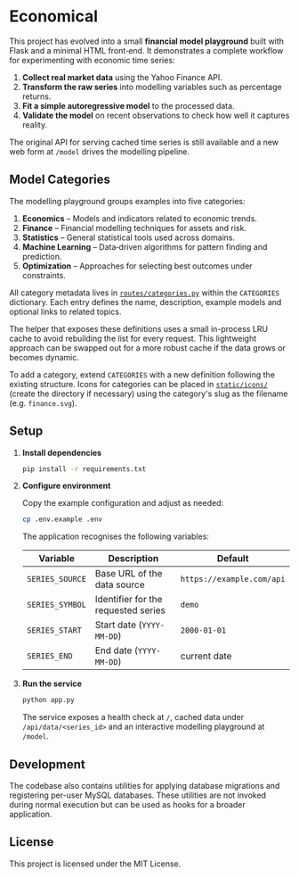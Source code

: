 # Economical

This project has evolved into a small **financial model playground** built
with Flask and a minimal HTML front‑end. It demonstrates a complete
workflow for experimenting with economic time series:

1. **Collect real market data** using the Yahoo Finance API.
2. **Transform the raw series** into modelling variables such as
   percentage returns.
3. **Fit a simple autoregressive model** to the processed data.
4. **Validate the model** on recent observations to check how well it
   captures reality.

The original API for serving cached time series is still available and a
new web form at `/model` drives the modelling pipeline.

## Model Categories

The modelling playground groups examples into five categories:

1. **Economics** – Models and indicators related to economic trends.
2. **Finance** – Financial modelling techniques for assets and risk.
3. **Statistics** – General statistical tools used across domains.
4. **Machine Learning** – Data‑driven algorithms for pattern finding and prediction.
5. **Optimization** – Approaches for selecting best outcomes under constraints.

All category metadata lives in [`routes/categories.py`](routes/categories.py)
within the `CATEGORIES` dictionary. Each entry defines the name,
description, example models and optional links to related topics.

The helper that exposes these definitions uses a small in-process LRU
cache to avoid rebuilding the list for every request. This lightweight
approach can be swapped out for a more robust cache if the data grows or
becomes dynamic.

To add a category, extend `CATEGORIES` with a new definition following the
existing structure. Icons for categories can be placed in
[`static/icons/`](static/icons) (create the directory if necessary) using the
category's slug as the filename (e.g. `finance.svg`).

## Setup

1. **Install dependencies**

   ```bash
   pip install -r requirements.txt
   ```

2. **Configure environment**

   Copy the example configuration and adjust as needed:

   ```bash
   cp .env.example .env
   ```

   The application recognises the following variables:

   | Variable | Description | Default |
   | --- | --- | --- |
   | `SERIES_SOURCE` | Base URL of the data source | `https://example.com/api` |
   | `SERIES_SYMBOL` | Identifier for the requested series | `demo` |
   | `SERIES_START` | Start date (`YYYY-MM-DD`) | `2000-01-01` |
   | `SERIES_END` | End date (`YYYY-MM-DD`) | current date |

3. **Run the service**

   ```bash
   python app.py
   ```

   The service exposes a health check at `/`, cached data under
   `/api/data/<series_id>` and an interactive modelling playground at
   `/model`.

## Development

The codebase also contains utilities for applying database migrations and registering per-user MySQL databases. These utilities are not invoked during normal execution but can be used as hooks for a broader application.

## License

This project is licensed under the MIT License.
